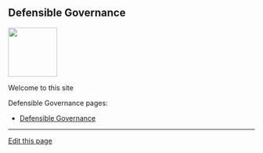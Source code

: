 ## Defensible Governance

<img src="/assets/defensible-governance/defensible-governance-logo.jpg" width="100"/>

Welcome to this site 

Defensible Governance pages:

- [Defensible Governance](docs/defensible_governance/index)

---
[Edit this page](https://github.com/the-cyber-boardroom/cbr-custom--defensible-governance/edit/dev/cbr__defensible_governance/custom/cbr_content/en/web-site/home-page.md)
